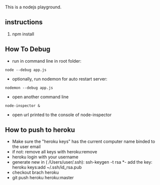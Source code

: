 This is a nodejs playground.

## instructions
1. npm install

## How To Debug
* run in command line in root folder: 
```
node --debug app.js
```
* optionally, run nodemon for auto restart server:
```
nodemon --debug app.js
```
* open another command line
```
node-inspector &
```
* open url printed to the console of node-inspector

## How to push to heroku
* Make sure the "heroku keys" has the current computer name binded to the user email
* if not: remove all keys with heroku:remove
* heroku login with your username
* generate new in ( /Users/user/.ssh): ssh-keygen -t rsa
*- add the key: heroku keys:add ~/.ssh/id_rsa.pub
* checkout brach heroku
* git push heroku heroku:master